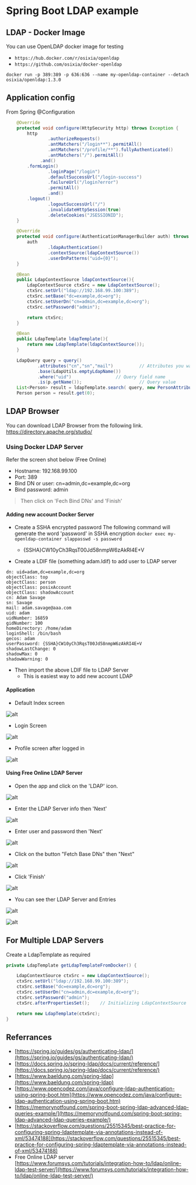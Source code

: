 # Spring Boot LDAP example

## LDAP - Docker Image
You can use OpenLDAP docker image for testing 
* `https://hub.docker.com/r/osixia/openldap`
* `https://github.com/osixia/docker-openldap`
```
docker run -p 389:389 -p 636:636 --name my-openldap-container --detach osixia/openldap:1.3.0
```

## Application config

From Spring @Configuration

```java
    @Override
    protected void configure(HttpSecurity http) throws Exception {
        http
                .authorizeRequests()
                .antMatchers("/login**").permitAll()
                .antMatchers("/profile/**").fullyAuthenticated()
                .antMatchers("/").permitAll()
             .and()
        .formLogin()
                .loginPage("/login")
                .defaultSuccessUrl("/login-success")
                .failureUrl("/login?error")
                .permitAll()
                .and()
        .logout()
                .logoutSuccessUrl("/")
                .invalidateHttpSession(true)
                .deleteCookies("JSESSIONID");
    }

    @Override
    protected void configure(AuthenticationManagerBuilder auth) throws Exception {
        auth
                .ldapAuthentication()
                .contextSource(ldapContextSource())
                .userDnPatterns("uid={0}");
    }

    @Bean
    public LdapContextSource ldapContextSource(){
        LdapContextSource ctxSrc = new LdapContextSource();
        ctxSrc.setUrl("ldap://192.168.99.100:389");
        ctxSrc.setBase("dc=example,dc=org");
        ctxSrc.setUserDn("cn=admin,dc=example,dc=org");
        ctxSrc.setPassword("admin");

        return ctxSrc;
    }

    @Bean
    public LdapTemplate ldapTemplate(){
        return new LdapTemplate(ldapContextSource());
    }
```

```java
    LdapQuery query = query()
            .attributes("cn","sn","mail")          // Attributes you want to get
            .base(LdapUtils.emptyLdapName())
            .where("uid")                 // Query field name
            .is(p.getName());                      // Query value
    List<Person> result = ldapTemplate.search( query, new PersonAttributesMapper() );
    Person person = result.get(0);
```

## LDAP Browser
You can download LDAP Browser from the following link.
https://directory.apache.org/studio/

### Using Docker LDAP Server
Refer the screen shot below (Free Online)
* Hostname: 192.168.99.100
* Port: 389
* Bind DN or user: cn=admin,dc=example,dc=org
* Bind password: admin
> Then click on 'Fech Bind DNs' and 'Finish'

#### Adding new account Docker Server
* Create a SSHA encrypted password
The following command will generate the word 'password' in SSHA encryption
`docker exec my-openldap-container slappasswd -s password`
    * {SSHA}CW10yCh3RqsT00Jd58nmpW6zAkRI4E+V

* Create a LDIF file (something adam.ldif) to add user to LDAP server
```
dn: uid=adam,dc=example,dc=org
objectClass: top
objectClass: person
objectClass: posixAccount
objectClass: shadowAccount
cn: Adam Savage
sn: Savage
mail: adam.savage@aaa.com
uid: adam
uidNumber: 16859
gidNumber: 100
homeDirectory: /home/adam
loginShell: /bin/bash
gecos: adam
userPassword: {SSHA}CW10yCh3RqsT00Jd58nmpW6zAkRI4E+V
shadowLastChange: 0
shadowMax: 0
shadowWarning: 0
```

* Then import the above LDIF file to LDAP Server
    * This is easiest way to add new account LDAP

#### Application

* Default Index screen

![alt ](docs/App-01.PNG)

* Login Screen

![alt ](docs/App-02.PNG)

* Profile screen after logged in

![alt ](docs/App-03.PNG)

#### Using Free Online LDAP Server 
* Open the app and click on the 'LDAP' icon.

![alt ](docs/LDAP-Browser-01.PNG)

* Enter the LDAP Server info then 'Next'

![alt ](docs/LDAP-Browser-02.PNG)

* Enter user and password then 'Next'

![alt ](docs/LDAP-Browser-03.PNG)

* Click on the button "Fetch Base DNs" then "Next"

![alt ](docs/LDAP-Browser-04.PNG)

* Click 'Finish'

![alt ](docs/LDAP-Browser-05.PNG)

* You can see ther LDAP Server and Entries

![alt ](docs/LDAP-Browser-06.PNG)

![alt ](docs/LDAP-Browser-07.PNG)


## For Multiple LDAP Servers
Create a LdapTemplate as required
```java
private LdapTemplate getLdapTemplateFromDocker() {

    LdapContextSource ctxSrc = new LdapContextSource();
    ctxSrc.setUrl("ldap://192.168.99.100:389");
    ctxSrc.setBase("dc=example,dc=org");
    ctxSrc.setUserDn("cn=admin,dc=example,dc=org");
    ctxSrc.setPassword("admin");
    ctxSrc.afterPropertiesSet();    // Initializing LdapContextSource

    return new LdapTemplate(ctxSrc);
}
```

## Referrances
* [https://spring.io/guides/gs/authenticating-ldap/](https://spring.io/guides/gs/authenticating-ldap/)
* [https://docs.spring.io/spring-ldap/docs/current/reference/](https://docs.spring.io/spring-ldap/docs/current/reference/)
* [https://www.baeldung.com/spring-ldap](https://www.baeldung.com/spring-ldap)
* [https://www.opencodez.com/java/configure-ldap-authentication-using-spring-boot.htm](https://www.opencodez.com/java/configure-ldap-authentication-using-spring-boot.htm)
* [https://memorynotfound.com/spring-boot-spring-ldap-advanced-ldap-queries-example/](https://memorynotfound.com/spring-boot-spring-ldap-advanced-ldap-queries-example/)
* [https://stackoverflow.com/questions/25515345/best-practice-for-configuring-spring-ldaptemplate-via-annotations-instead-of-xml/53474188](https://stackoverflow.com/questions/25515345/best-practice-for-configuring-spring-ldaptemplate-via-annotations-instead-of-xml/53474188)
* Free Online LDAP server [https://www.forumsys.com/tutorials/integration-how-to/ldap/online-ldap-test-server/](https://www.forumsys.com/tutorials/integration-how-to/ldap/online-ldap-test-server/)
